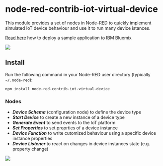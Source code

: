 # node-red-contrib-iot-virtual-device
This module provides a set of nodes in Node-RED to quickly implement simulated IoT device behaviour and use it to run many device istances.



[Read here](https://developer.ibm.com/iotplatform/2016/10/14/new-iot-dev-tools/) how to deploy a sample application to IBM Bluemix
  
<img src="https://developer.ibm.com/iotplatform/wp-content/uploads/sites/24/2016/10/Virtual-IoT-Device.png"/>



## Install
Run the following command in your Node-RED user directory (typically `~/.node-red`):
```
npm install node-red-contrib-iot-virtual-device
```

### Nodes
- **_Device Schema_** (configuration node) to define the device type
- **_Start Device_** to create a new instance of a device type
- **_Generate Event_** to send events to the IoT platform
- **_Set Properties_** to set proprties of a device instance 
- **_Device Function_** to write cutomized behaviour using a specific device instance properties
- **_Device Listener_** to react on changes in device instances state (e.g. property change)

<img src="http://developer.ibm.com/iotplatform/wp-content/uploads/sites/24/2016/10/2016-10-13_14-36-22.png"/>
